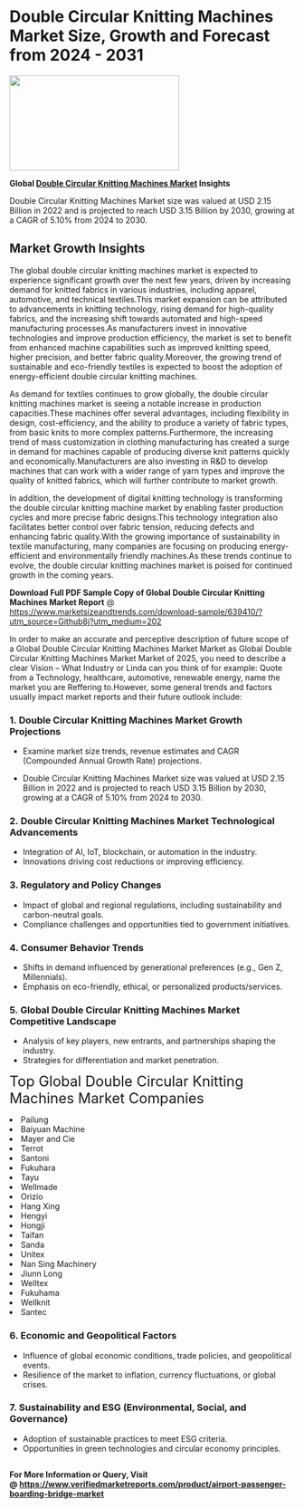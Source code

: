 <H1>Double Circular Knitting Machines Market Size, Growth and Forecast from 2024 - 2031</H1><img class="aligncenter size-medium wp-image-584254" src="https://thirdeyenews.in/wp-content/uploads/2024/09/Global-Market-Research-300x168.jpeg" alt="" width="300" height="168" /><p><strong>Global&nbsp;<a href="https://www.marketsizeandtrends.com/download-sample/639410/?utm_source=Github8j?utm_medium=202">Double Circular Knitting Machines Market</a> Insights</strong></p><p>Double Circular Knitting Machines Market size was valued at USD 2.15 Billion in 2022 and is projected to reach USD 3.15 Billion by 2030, growing at a CAGR of 5.10% from 2024 to 2030.</p><p><h2>Market Growth Insights</h2> <p>The global double circular knitting machines market is expected to experience significant growth over the next few years, driven by increasing demand for knitted fabrics in various industries, including apparel, automotive, and technical textiles.This market expansion can be attributed to advancements in knitting technology, rising demand for high-quality fabrics, and the increasing shift towards automated and high-speed manufacturing processes.As manufacturers invest in innovative technologies and improve production efficiency, the market is set to benefit from enhanced machine capabilities such as improved knitting speed, higher precision, and better fabric quality.Moreover, the growing trend of sustainable and eco-friendly textiles is expected to boost the adoption of energy-efficient double circular knitting machines.</p> <p>As demand for textiles continues to grow globally, the double circular knitting machines market is seeing a notable increase in production capacities.These machines offer several advantages, including flexibility in design, cost-efficiency, and the ability to produce a variety of fabric types, from basic knits to more complex patterns.Furthermore, the increasing trend of mass customization in clothing manufacturing has created a surge in demand for machines capable of producing diverse knit patterns quickly and economically.Manufacturers are also investing in R&D to develop machines that can work with a wider range of yarn types and improve the quality of knitted fabrics, which will further contribute to market growth.</p> <p>In addition, the development of digital knitting technology is transforming the double circular knitting machine market by enabling faster production cycles and more precise fabric designs.This technology integration also facilitates better control over fabric tension, reducing defects and enhancing fabric quality.With the growing importance of sustainability in textile manufacturing, many companies are focusing on producing energy-efficient and environmentally friendly machines.As these trends continue to evolve, the double circular knitting machines market is poised for continued growth in the coming years.</p> <p><span class=""><strong>Download Full PDF Sample Copy of Global Double Circular Knitting Machines Market Report</strong> @ <a href="https://www.marketsizeandtrends.com/download-sample/639410/?utm_source=Github8j?utm_medium=202" target="_blank">https://www.marketsizeandtrends.com/download-sample/639410/?utm_source=Github8j?utm_medium=202</a></span></p><p>In order to make an accurate and perceptive description of future scope of a Global&nbsp;Double Circular Knitting Machines Market Market as Global&nbsp;Double Circular Knitting Machines Market Market of 2025, you need to describe a clear Vision &ndash; What Industry or Linda can you think of for example: Quote from a Technology, healthcare, automotive, renewable energy, name the market you are Reffering to.However, some general trends and factors usually impact market reports and their future outlook include:</p><h3>1.&nbsp;<strong>Double Circular Knitting Machines Market Growth Projections</strong></h3><ul><li>Examine market size trends, revenue estimates and CAGR (Compounded Annual Growth Rate) projections.</li><li><p>Double Circular Knitting Machines Market size was valued at USD 2.15 Billion in 2022 and is projected to reach USD 3.15 Billion by 2030, growing at a CAGR of 5.10% from 2024 to 2030.</p></li></ul><h3>2.&nbsp;<strong>Double Circular Knitting Machines Market Technological Advancements</strong></h3><ul><li>Integration of AI, IoT, blockchain, or automation in the industry.</li><li>Innovations driving cost reductions or improving efficiency.</li></ul><h3>3.&nbsp;<strong>Regulatory and Policy Changes</strong></h3><ul><li>Impact of global and regional regulations, including sustainability and carbon-neutral goals.</li><li>Compliance challenges and opportunities tied to government initiatives.</li></ul><h3>4.&nbsp;<strong>Consumer Behavior Trends</strong></h3><ul><li>Shifts in demand influenced by generational preferences (e.g., Gen Z, Millennials).</li><li>Emphasis on eco-friendly, ethical, or personalized products/services.</li></ul><h3>5.&nbsp;<strong>Global Double Circular Knitting Machines Market Competitive Landscape</strong></h3><ul><li>Analysis of key players, new entrants, and partnerships shaping the industry.</li><li>Strategies for differentiation and market penetration.</li></ul><p data-pm-slice="1 1 []"><span style="color: inherit; font-family: inherit; font-size: 25px;">Top Global Double Circular Knitting Machines Market Companies</span></p><div class="" data-test-id=""><p><li>Pailung</li><li> Baiyuan Machine</li><li> Mayer and Cie</li><li> Terrot</li><li> Santoni</li><li> Fukuhara</li><li> Tayu</li><li> Wellmade</li><li> Orizio</li><li> Hang Xing</li><li> Hengyi</li><li> Hongji</li><li> Taifan</li><li> Sanda</li><li> Unitex</li><li> Nan Sing Machinery</li><li> Jiunn Long</li><li> Welltex</li><li> Fukuhama</li><li> Wellknit</li><li> Santec</li></p></div><h3>6.&nbsp;<strong>Economic and Geopolitical Factors</strong></h3><ul><li>Influence of global economic conditions, trade policies, and geopolitical events.</li><li>Resilience of the market to inflation, currency fluctuations, or global crises.</li></ul><h3>7.&nbsp;<strong>Sustainability and ESG (Environmental, Social, and Governance)</strong></h3><ul><li>Adoption of sustainable practices to meet ESG criteria.</li><li>Opportunities in green technologies and circular economy principles.</li></ul><h2><strong style="font-size: 14px;">For More Information or Query, Visit @&nbsp;</strong><a style="background-color: #ffffff; font-size: 14px;" href="https://www.marketsizeandtrends.com/report/double-circular-knitting-machines-market/" target="_blank">https://www.verifiedmarketreports.com/product/airport-passenger-boarding-bridge-market</a></h2>